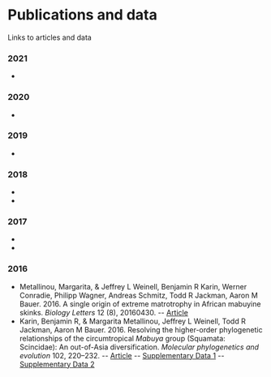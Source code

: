 # Publications and data
 Links to articles and data


### 2021
 - 

### 2020
 - 

### 2019
 - 

### 2018
 - []()
 - []()

### 2017
 - []()
 - []()

### 2016
 -  Metallinou, Margarita, & Jeffrey L Weinell, Benjamin R Karin, Werner Conradie, Philipp Wagner, Andreas Schmitz, Todd R Jackman, Aaron M Bauer. 2016. A single origin of extreme matrotrophy in African mabuyine skinks. *Biology Letters* 12 (8), 20160430.
  -- [Article](https://github.com/JeffWeinell/publications/raw/main/papers/Metallinou-et-al_2016.pdf)
 - Karin, Benjamin R, & Margarita Metallinou, Jeffrey L Weinell, Todd R Jackman, Aaron M Bauer. 2016. Resolving the higher-order phylogenetic relationships of the circumtropical *Mabuya* group (Squamata: Scincidae): An out-of-Asia diversification. *Molecular phylogenetics and evolution* 102, 220–232.
  -- [Article](https://github.com/JeffWeinell/publications/raw/main/papers/Karin-et-al_2016_Mabuya-group.pdf)
  -- [Supplementary Data 1](https://github.com/JeffWeinell/publications/raw/main/data/Karin-et-al_2016_SupplementaryData1.pdf)
  -- [Supplementary Data 2](https://github.com/JeffWeinell/publications/raw/main/data/Karin-et-al_2016_SupplementaryData2.xlsx)
